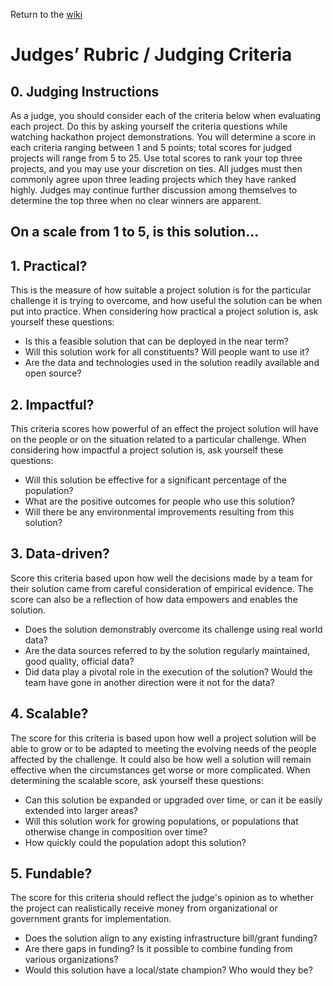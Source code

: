 Return to the [wiki](https://github.com/HackCTorg/Transportation-Hackathon-2023/wiki)

# Judges’ Rubric / Judging Criteria

##  0. Judging Instructions

As a judge, you should consider each of the criteria below when evaluating each project. Do this by asking yourself the criteria questions while watching hackathon project demonstrations. You will determine a score in each criteria ranging between 1 and 5 points; total scores for judged projects will range from 5 to 25. Use total scores to rank your top three projects, and you may use your discretion on ties. All judges must then commonly agree upon three leading projects which they have ranked highly. Judges may continue further discussion among themselves to determine the top three when no clear winners are apparent.

## On a scale from 1 to 5, is this solution...

##  1. Practical?

This is the measure of how suitable a project solution is for the particular challenge it is trying to overcome, and how useful the solution can be when put into practice. When considering how practical a project solution is, ask yourself these questions:

* Is this a feasible solution that can be deployed in the near term?
* Will this solution work for all constituents? Will people want to use it?
* Are the data and technologies used in the solution readily available and open source?

##  2. Impactful?

This criteria scores how powerful of an effect the project solution will have on the people or on the situation related to a particular challenge. When considering how impactful a project solution is, ask yourself these questions:

* Will this solution be effective for a significant percentage of the population?
* What are the positive outcomes for people who use this solution?
* Will there be any environmental improvements resulting from this solution?
 
##  3. Data-driven?

Score this criteria based upon how well the decisions made by a team for their solution came from careful consideration of empirical evidence. The score can also be a reflection of how data empowers and enables the solution.

* Does the solution demonstrably overcome its challenge using real world data?
* Are the data sources referred to by the solution regularly maintained, good quality, official data?
* Did data play a pivotal role in the execution of the solution? Would the team have gone in another direction were it not for the data?

##  4. Scalable?

The score for this criteria is based upon how well a project solution will be able to grow or to be adapted to meeting the evolving needs of the people affected by the challenge. It could also be how well a solution will remain effective when the circumstances get worse or more complicated. When determining the scalable score, ask yourself these questions:

* Can this solution be expanded or upgraded over time, or can it be easily extended into larger areas?
* Will this solution work for growing populations, or populations that otherwise change in composition over time?
* How quickly could the population adopt this solution?

##  5. Fundable?

The score for this criteria should reflect the judge's opinion as to whether the project can realistically receive money from organizational or government grants for implementation.

* Does the solution align to any existing infrastructure bill/grant funding?
* Are there gaps in funding? Is it possible to combine funding from various organizations?
* Would this solution have a local/state champion? Who would they be?

